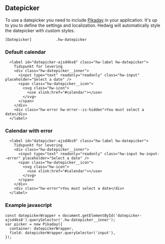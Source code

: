 ## Datepicker

To use a datepicker you need to include [Pikaday](https://github.com/dbushell/Pikaday) in your application.
It's up to you to define the settings and localization. 
Hedwig will automatically style the datepicker with custom styles.

```code
[Datepicker]           .hw-datepicker
```

### Default calendar

```html|span-3
  <label id="datepicker-ajsd4ks8" class="hw-label hw-datepicker">
    Tidspunkt for levering
    <div class="hw-datepicker__inner">
      <input type="text" readonly="readonly" class="hw-input" placeholder="Select a date" />
      <span class="hw-datepicker__icon">
        <svg class="hw-icon">
          <use xlink:href="#calendar"></use>
        </svg>
      </span>
    </div>
    <div class="hw-error hw-error--is-hidden">You must select a date</div>
  </label>
```

### Calendar with error

```html|span-3
  <label id="datepicker-ajsd4ks9" class="hw-label hw-datepicker">
    Tidspunkt for levering
    <div class="hw-datepicker__inner">
      <input type="text" readonly="readonly" class="hw-input hw-input--error" placeholder="Select a date" />
      <span class="hw-datepicker__icon">
        <svg class="hw-icon">
          <use xlink:href="#calendar"></use>
        </svg>
      </span>
    </div>
    <div class="hw-error">You must select a date</div>
  </label>
```

### Example javascript

```
const datepickerWrapper = document.getElementById('datepicker-ajsd4ks8').querySelector('.hw-datepicker__inner');
var picker = new Pikaday({ 
  container: datepickerWrapper,
  field: datepickerWrapper.querySelector('input'), 
});
```


